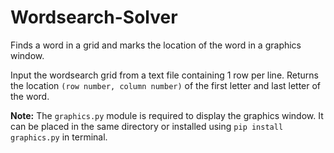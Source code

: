 # Wordsearch-Solver

Finds a word in a grid and marks the location of the word in a graphics window.

Input the wordsearch grid from a text file containing 1 row per line. Returns the location ``(row number, column number)`` of the first letter and last letter of the word.

**Note:** The ``graphics.py`` module is required to display the graphics window.
It can be placed in the same directory or installed using ``pip install graphics.py`` in terminal.

